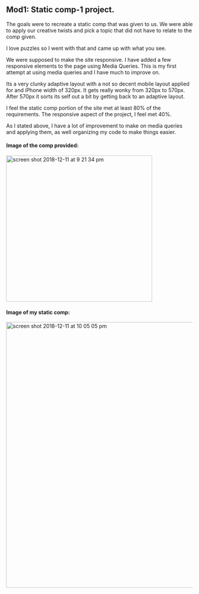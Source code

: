 ## Mod1: Static comp-1 project. 

The goals were to recreate a static comp that was given to us.  We were able to apply our creative twists and pick a topic that did not have to relate to the comp given. 

I love puzzles so I went with that and came up with what you see. 

We were supposed to make the site responsive. I have added a few responsive elements to the page using Media Queries. This is my first attempt at 
using media queries and I have much to improve on. 

Its a very clunky adaptive layout with a not so decent mobile layout applied for and iPhone width of 320px. It gets really wonky from 320px to 570px. After 570px it sorts its self out a bit by getting back to an adaptive layout. 

I feel the static comp portion of the site met at least 80% of the requirements. The responsive aspect of the project, I feel met 40%. 

As I stated above, I have a lot of improvement to make on media queries and applying them, as well organizing my code to make things easier. 

#### Image of the comp provided:

<img width="394" alt="screen shot 2018-12-11 at 9 21 34 pm" src="https://user-images.githubusercontent.com/37053236/49848970-d710f500-fd94-11e8-948f-8587196da75d.png">

#### Image of my static comp: 

<img width="716" alt="screen shot 2018-12-11 at 10 05 05 pm" src="https://user-images.githubusercontent.com/37053236/49849022-0b84b100-fd95-11e8-9aa0-474c85a32404.png">

